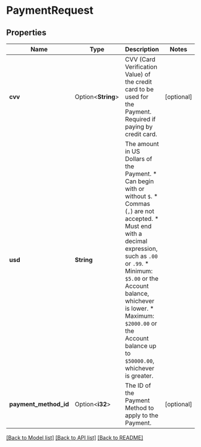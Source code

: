 # PaymentRequest

## Properties

Name | Type | Description | Notes
------------ | ------------- | ------------- | -------------
**cvv** | Option<**String**> | CVV (Card Verification Value) of the credit card to be used for the Payment. Required if paying by credit card.  | [optional]
**usd** | **String** | The amount in US Dollars of the Payment.  * Can begin with or without `$`. * Commas (`,`) are not accepted. * Must end with a decimal expression, such as `.00` or `.99`. * Minimum: `$5.00` or the Account balance, whichever is lower. * Maximum: `$2000.00` or the Account balance up to `$50000.00`, whichever is greater.  | 
**payment_method_id** | Option<**i32**> | The ID of the Payment Method to apply to the Payment.  | [optional]

[[Back to Model list]](../README.md#documentation-for-models) [[Back to API list]](../README.md#documentation-for-api-endpoints) [[Back to README]](../README.md)


